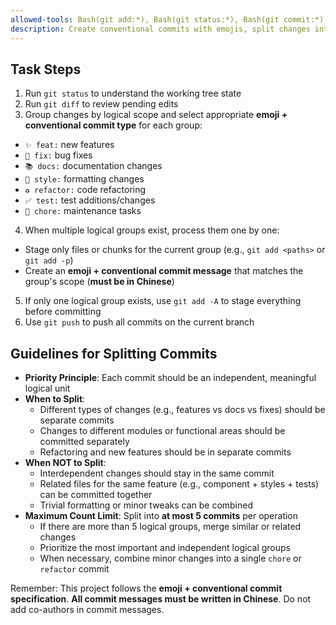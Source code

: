 ```yaml
---
allowed-tools: Bash(git add:*), Bash(git status:*), Bash(git commit:*), Bash(git diff:*), Bash(git push:*)
description: Create conventional commits with emojis, split changes into multiple commits when it improves clarity, and push to remote repository.
---
```


## Task Steps

1. Run `git status` to understand the working tree state
2. Run `git diff` to review pending edits
3. Group changes by logical scope and select appropriate **emoji + conventional commit type** for each group:

  - `✨ feat:` new features
  - `🐛 fix:` bug fixes
  - `📚 docs:` documentation changes
  - `💄 style:` formatting changes
  - `♻️ refactor:` code refactoring
  - `✅ test:` test additions/changes
  - `🔧 chore:` maintenance tasks

4. When multiple logical groups exist, process them one by one:

  - Stage only files or chunks for the current group (e.g., `git add <paths>` or `git add -p`)
  - Create an **emoji + conventional commit message** that matches the group's scope (**must be in Chinese**)

5. If only one logical group exists, use `git add -A` to stage everything before committing
6. Use `git push` to push all commits on the current branch

## Guidelines for Splitting Commits

- **Priority Principle**: Each commit should be an independent, meaningful logical unit
- **When to Split**:
  - Different types of changes (e.g., features vs docs vs fixes) should be separate commits
  - Changes to different modules or functional areas should be committed separately
  - Refactoring and new features should be in separate commits
- **When NOT to Split**:
  - Interdependent changes should stay in the same commit
  - Related files for the same feature (e.g., component + styles + tests) can be committed together
  - Trivial formatting or minor tweaks can be combined
- **Maximum Count Limit**: Split into **at most 5 commits** per operation
  - If there are more than 5 logical groups, merge similar or related changes
  - Prioritize the most important and independent logical groups
  - When necessary, combine minor changes into a single `chore` or `refactor` commit

Remember: This project follows the **emoji + conventional commit specification**. **All commit messages must be written in Chinese**. Do not add co-authors in commit messages.
